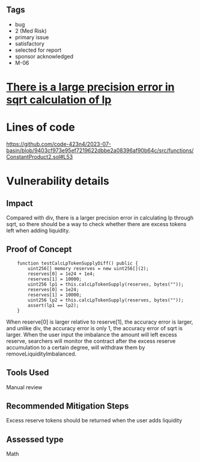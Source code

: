 ## Tags

- bug
- 2 (Med Risk)
- primary issue
- satisfactory
- selected for report
- sponsor acknowledged
- M-06

# [There is a large precision error in sqrt calculation of lp](https://github.com/code-423n4/2023-07-basin-findings/issues/190) 

# Lines of code

https://github.com/code-423n4/2023-07-basin/blob/9403cf973e95ef7219622dbbe2a08396af90b64c/src/functions/ConstantProduct2.sol#L53


# Vulnerability details

## Impact

Compared with div, there is a larger precision error in calculating lp through sqrt, so there should be a way to check whether there are excess tokens left when adding liquidity.

## Proof of Concept

```solidity
    function testCalcLpTokenSupplyDiff() public {
        uint256[] memory reserves = new uint256[](2);
        reserves[0] = 1e24 + 1e4;
        reserves[1] = 10000;
        uint256 lp1 = this.calcLpTokenSupply(reserves, bytes(""));
        reserves[0] = 1e24;
        reserves[1] = 10000;
        uint256 lp2 = this.calcLpTokenSupply(reserves, bytes(""));
        assert(lp1 == lp2);
    }
```

When reserve[0] is larger relative to reserve[1], the accuracy error is larger, and unlike div, the accuracy error is only 1, the accuracy error of sqrt is larger.
When the user input the imbalance the amount will left excess reserve, searchers will monitor the contract after the excess reserve accumulation to a certain degree, will withdraw them by removeLiquidityImbalanced.

## Tools Used

Manual review

## Recommended Mitigation Steps

Excess reserve tokens should be returned when the user adds liquidity


## Assessed type

Math
